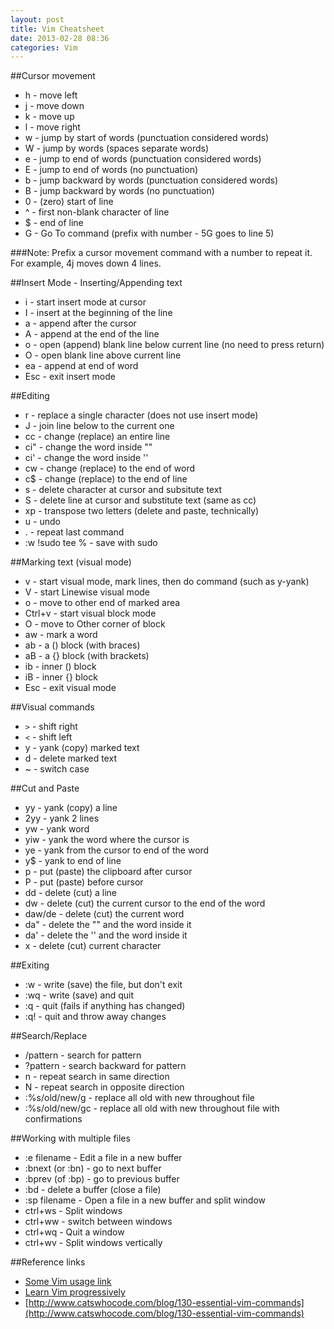 ```yaml
---
layout: post
title: Vim Cheatsheet
date: 2013-02-28 08:36
categories: Vim
---
```


##Cursor movement

* h - move left
* j - move down
* k - move up
* l - move right
* w - jump by start of words (punctuation considered words)
* W - jump by words (spaces separate words)
* e - jump to end of words (punctuation considered words)
* E - jump to end of words (no punctuation)
* b - jump backward by words (punctuation considered words)
* B - jump backward by words (no punctuation)
* 0 - (zero) start of line
* ^ - first non-blank character of line
* $ - end of line
* G - Go To command (prefix with number - 5G goes to line 5)

<!-- more -->
###Note: Prefix a cursor movement command with a number to repeat it. For example, 4j moves down 4 lines.

##Insert Mode - Inserting/Appending text

* i - start insert mode at cursor
* I - insert at the beginning of the line
* a - append after the cursor
* A - append at the end of the line
* o - open (append) blank line below current line (no need to press return)
* O - open blank line above current line
* ea - append at end of word
* Esc - exit insert mode

##Editing

* r - replace a single character (does not use insert mode)
* J - join line below to the current one
* cc - change (replace) an entire line
* ci" - change the word inside ""
* ci' - change the word inside ''
* cw - change (replace) to the end of word
* c$ - change (replace) to the end of line
* s - delete character at cursor and subsitute text
* S - delete line at cursor and substitute text (same as cc)
* xp - transpose two letters (delete and paste, technically)
* u - undo
* . - repeat last command
* :w !sudo tee % - save with sudo

##Marking text (visual mode)

* v - start visual mode, mark lines, then do command (such as y-yank)
* V - start Linewise visual mode
* o - move to other end of marked area
* Ctrl+v - start visual block mode
* O - move to Other corner of block
* aw - mark a word
* ab - a () block (with braces)
* aB - a {} block (with brackets)
* ib - inner () block
* iB - inner {} block
* Esc - exit visual mode

##Visual commands

* `>` - shift right
* `<` - shift left
* y - yank (copy) marked text
* d - delete marked text
* ~ - switch case

##Cut and Paste

* yy - yank (copy) a line
* 2yy - yank 2 lines
* yw - yank word
* yiw - yank the word where the cursor is
* ye - yank from the cursor to end of the word
* y$ - yank to end of line
* p - put (paste) the clipboard after cursor
* P - put (paste) before cursor
* dd - delete (cut) a line
* dw - delete (cut) the current cursor to the end of the word
* daw/de - delete (cut) the current word
* da" - delete the "" and the word inside it
* da' - delete the '' and the word inside it
* x - delete (cut) current character

##Exiting

* :w - write (save) the file, but don't exit
* :wq - write (save) and quit
* :q - quit (fails if anything has changed)
* :q! - quit and throw away changes

##Search/Replace

* /pattern - search for pattern
* ?pattern - search backward for pattern
* n - repeat search in same direction
* N - repeat search in opposite direction
* :%s/old/new/g - replace all old with new throughout file
* :%s/old/new/gc - replace all old with new throughout file with confirmations

##Working with multiple files

* :e filename - Edit a file in a new buffer
* :bnext (or :bn) - go to next buffer
* :bprev (of :bp) - go to previous buffer
* :bd - delete a buffer (close a file)
* :sp filename - Open a file in a new buffer and split window
* ctrl+ws - Split windows
* ctrl+ww - switch between windows
* ctrl+wq - Quit a window
* ctrl+wv - Split windows vertically


##Reference links

* [Some Vim usage link](http://nickleefly.diandian.com/?tag=vi)
* [Learn Vim progressively](http://yannesposito.com/Scratch/en/blog/Learn-Vim-Progressively/)
* [http://www.catswhocode.com/blog/130-essential-vim-commands](http://www.catswhocode.com/blog/130-essential-vim-commands)
